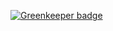 

[![Greenkeeper badge](https://badges.greenkeeper.io/zhukovaskychina/express-qps-duration-stat.svg)](https://greenkeeper.io/)